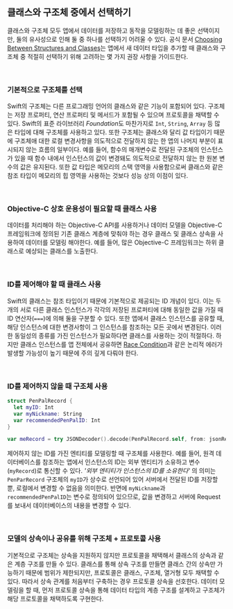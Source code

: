 ## 클래스와 구조체 중에서 선택하기

클래스와 구조체 모두 앱에서 데이터를 저장하고 동작을 모델링하는 데 좋은 선택이지만, 둘의 유사성으로 인해 둘 중 하나를 선택하기 어려울 수 있다. 공식 문서 [Choosing Between Structures and Classes](https://developer.apple.com/documentation/swift/choosing-between-structures-and-classes)는 앱에서 새 데이터 타입을 추가할 때 클래스와 구조체 중 적절히 선택하기 위해 고려하는 몇 가지 권장 사항을 가이드한다.

&nbsp;
### 기본적으로 구조체를 선택

Swift의 구조체는 다른 프로그래밍 언어의 클래스와 같은 기능이 포함되어 있다. 구조체는 저장 프로퍼티, 연산 프로퍼티 및 메서드가 포함될 수 있으며 프로토콜을 채택할 수 있다. Swift의 표준 라이브러리 *Foundation*도 마찬가지로 `Int`, `String`, `Array` 등 많은 타입에 대해 구조체를 사용하고 있다. 또한 구조체는 클래스와 달리 값 타입이기 때문에 구조체애 대한 로컬 변경사항을 의도적으로 전달하지 않는 한 앱의 나머지 부분이 표시되지 않는 흐름의 일부이다. 예를 들어, 함수의 매개변수로 전달된 구조체의 인스턴스가 있을 때 함수 내에서 인스턴스의 값이 변경돼도 의도적으로 전달하지 않는 한 원본 변수의 값은 유지된다. 또한 값 타입은 메모리의 스택 영역을 사용함으로써 클래스와 같은 참조 타입이 메모리의 힙 영역을 사용하는 것보다 성능 상의 이점이 있다.

&nbsp;
### Objective-C 상호 운용성이 필요할 때 클래스 사용

데이터를 처리해야 하는 Objective-C API를 사용하거나 데이터 모델을 Objective-C 프레임워크에 정의된 기존 클래스 계층에 맞춰야 하는 경우 클래스 및 클래스 상속을 사용하여 데이터를 모델링 해야한다. 예를 들어, 많은 Objective-C 프레임워크는 하위 클래스로 예샹되는 클래스를 노출한다.

&nbsp;
### ID를 제어해야 할 때 클래스 사용

Swift의 클래스는 참조 타입이기 때문에 기본적으로 제공되는 ID 개념이 있다. 이는 두 개의 서로 다른 클래스 인스턴스가 각각의 저장된 프로퍼티에 대해 동일한 값을 가질 때 ID 연산자(`===`)에 의해 둘을 구분할 수 있다. 또한 앱에서 클래스 인스턴스를 공유할 때, 해당 인스턴스에 대한 변경사항이 그 인스턴스를 참조하는 모든 곳에서 변경된다. 이러한 동일성의 종류를 가진 인스턴스가 필요하다면 클래스를 사용하는 것이 적절하다. 하지만 클래스 인스턴스를 앱 전체에서 공유하면 [Race Condition](../OS/process-synchronization.md/#race-condition)과 같은 논리적 에러가 발생할 가능성이 높기 때문에 주의 깊게 다뤄야 한다.

&nbsp;
### ID를 제어하지 않을 때 구조체 사용

```swift
struct PenPalRecord {
  let myID: Int
  var myNickname: String
  var recommendedPenPalID: Int
}

var meRecord = try JSONDecoder().decode(PenPalRecord.self, from: jsonResponse)
```

제어하지 않는 ID를 가진 엔티티를 모델링할 때 구조체를 사용한다. 예를 들어, 원격 데이터베이스를 참조하는 앱에서 인스턴스의 ID는 외부 엔티티가 소유하고 변수(`myRecord`)로 통신할 수 있다. *'외부 엔티티가 인스턴스의 ID를 소유한다'* 의 의미는 `PenParRecord` 구조체의 `myID`가 상수로 선언되어 있어 서버에서 전달된 ID를 저장할 뿐, 로컬에서 변경할 수 없음을 의미한다. 반면에 `myNickname`과 `recommendedPenPalID`는 변수로 정의되어 있으므로, 값을 변경하고 서버에 Request를 보내서 데이터베이스의 내용을 변경할 수 있다.

&nbsp;
### 모델의 상속이나 공유를 위해 구조체 + 프로토콜 사용

기본적으로 구조체는 상속을 지원하지 않지만 프로토콜을 채택해서 클래스의 상속과 같은 계층 구조를 만들 수 있다. 클래스를 통해 상속 구조를 만들면 클래스 간의 상속만 가능하기 때문에 범위가 제한되지만, 프로토콜은 클래스, 구조체, 열거형 모두 채택할 수 있다. 따라서 상속 관계를 처음부터 구축하는 경우 프로토콜 상속을 선호한다. 데이터 모델링을 할 때, 먼저 프로토콜 상속을 통해 데이터 타입의 계층 구조를 설계하고 구조체가 해당 프로토콜을 채택하도록 구현한다.